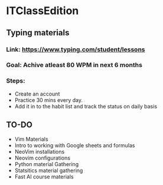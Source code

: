 # ITClassEdition

## Typing materials
### Link: https://www.typing.com/student/lessons
### Goal: Achive atleast 80 WPM in next 6 months
### Steps:
* Create an account
* Practice 30 mins every day.
* Add it in to the habit list and track the status on daily basis

## TO-DO
* Vim Materials
* Intro to working with Google sheets and formulas
* NeoVim installations
* Neovim configurations
* Python material Gathering
* Statsitics material gathering
* Fast AI course materials
